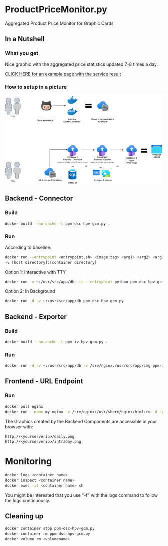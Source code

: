 # ProductPriceMonitor.py
Aggregated Product Price Monitor for Graphic Cards

## In a Nutshell
### What you get
Nice graphic with the aggregated price statistics updated 7-8 times a day.

[CLICK HERE for an example page with the service result](http://link-online.de/daily.png)

### How to setup in a picture
![Build'n'Run](./ProductPriceMonitor-Build_n_Run.png)

## Backend - Connector

### Build
```bash
docker build --no-cache -t ppm-dsc-hpv-gcm.py .
```

### Run
According to baseline:
```bash
docker run --entrypoint <entrypoint.sh> <image:tag> <arg1> <arg2> <arg3>
-v [host directory]:[container directory]
```
Option 1: Interactive with TTY
```bash
docker run -v ~:/usr/src/app/db -it --entrypoint python ppm-dsc-hpv-gcm.py ./PPM-DSC-HeisePV-GCM.py -f ./db/product_price_monitor.db -r 3
```
Option 2: In Background
```bash
docker run -d -v ~:/usr/src/app/db ppm-dsc-hpv-gcm.py
```

## Backend - Exporter

### Build
```bash
docker build --no-cache -t ppm-iv-hpv-gcm.py .
```

### Run
```bash
docker run -d -v ~:/usr/src/app/db -v /srv/nginx:/usr/src/app/img ppm-iv-hpv-gcm.py
```

## Frontend - URL Endpoint

### Run
```bash
docker pull nginx
docker run --name my-nginx -v /srv/nginx:/usr/share/nginx/html:ro -d -p 80:80 nginx
```

The Graphics created by the Backend Components are accessible in your browser with:
```
http://<yourserverip>/daily.png
http://<yourserverip>/intraday.png
```

# Monitoring
```bash
docker logs <container name>
docker inspect <container name>
docker exec -it <container name> sh
```

You might be interested that you use "-f" with the logs command to follow the logs continuously.

## Cleaning up
```bash
docker container stop ppm-dsc-hpv-gcm.py
docker container rm ppm-dsc-hpv-gcm.py
docker volume rm <volumename>
```
